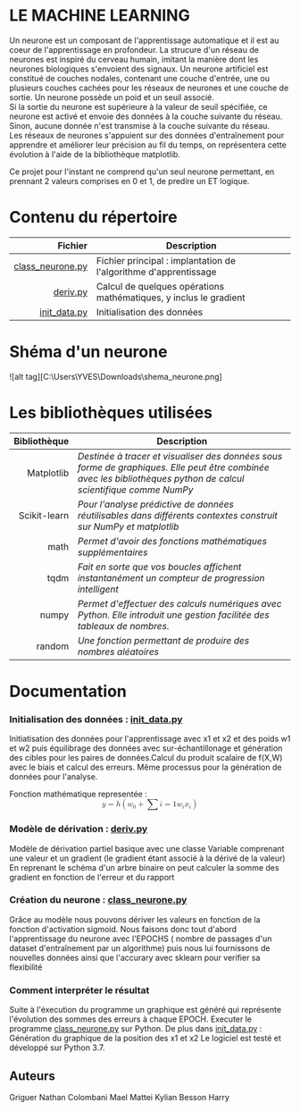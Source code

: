 # LE MACHINE LEARNING
Un neurone est un composant de l'apprentissage automatique et il est au coeur de l'apprentissage en profondeur. La strucure d'un réseau de neurones est inspiré du cerveau humain, imitant la manière dont les neurones biologiques s'envoient des signaux.	
Un neurone artificiel est constitué de couches nodales,
contenant une couche d'entrée, une ou plusieurs couches cachées pour les réseaux de neurones
 et une couche de sortie. Un neurone possède un poid et un seuil associé.	
 Si la sortie du neurone est supérieure à la valeur de seuil spécifiée,
 ce neurone est activé et envoie des données à la couche suivante du réseau.
 Sinon, aucune donnée n'est transmise à la couche suivante du réseau.	
Les réseaux de neurones s'appuient sur des données d'entraînement
 pour apprendre et améliorer leur précision au fil du temps, on représentera cette
évolution à l'aide de la bibliothèque matplotlib. 

Ce projet pour l'instant ne comprend qu'un seul neurone
permettant, en prennant 2 valeurs comprises en 0 et 1, de predire un ET logique.
 
# Contenu du répertoire

|**Fichier**|Description|
|---------------:|----------|
|[class_neurone.py](class_neurone.py)| Fichier principal : implantation de l'algorithme d'apprentissage        |
|[deriv.py](deriv.py)        | Calcul de quelques opérations mathématiques, y inclus le gradient         |
|[init_data.py](init_data.py)    | Initialisation des données         |
	
# Shéma d'un neurone
![alt tag][C:\Users\YVES\Downloads\shema_neurone.png]
# Les bibliothèques utilisées 


|**Bibliothèque**| Description |
|---------------:|-----------|
|Matplotlib      | *Destinée à tracer et visualiser des données sous forme de graphiques. Elle peut être combinée avec les bibliothèques python de calcul scientifique comme NumPy*|
|Scikit-learn    |*Pour l'analyse prédictive de données réutilisables dans différents contextes construit sur NumPy et matplotlib*|
|math            | *Permet d'avoir des fonctions mathématiques supplémentaires*       |
|tqdm        | *Fait en sorte que vos boucles affichent instantanément un compteur de progression intelligent*|
|numpy| *Permet d'effectuer des calculs numériques avec Python. Elle introduit une gestion facilitée des tableaux de nombres.*    |
|random       | *Une fonction permettant de produire des nombres aléatoires*       |


# Documentation
### Initialisation des données : [init_data.py](init_data.py)
Initiatisation des données pour l'apprentissage avec x1 et x2 et des poids w1 et w2 puis équilibrage des données avec sur-échantillonage et génération des cibles pour les paires de données.Calcul du produit scalaire de f(X,W) avec le biais et calcul des erreurs. Même processus pour la génération de données pour l'analyse. 	

Fonction mathématique representée : 
<math xmlns="http://www.w3.org/1998/Math/MathML" display="block"> <mi>y</mi> <mo>=</mo> <mi>h</mi> <mrow data-mjx-texclass="INNER"> <mo data-mjx-texclass="OPEN">(</mo> <msub> <mi>w</mi> <mn>0</mn> </msub> <mo>+</mo> <munderover> <mo data-mjx-texclass="OP">&#x2211;</mo> <mrow data-mjx-texclass="ORD"> </munderover>  <mi>i</mi> <mo>=</mo> <mn>1</mn><msub> <mi>w</mi> <mi>i</mi> </msub> <msub> <mi>x</mi> <mi>i</mi> </msub> <mo data-mjx-texclass="CLOSE">)</mo> </mrow> </math>

### Modèle de dérivation : [deriv.py](deriv.py)
Modèle de dérivation partiel basique 
 avec une classe Variable comprenant une valeur et un gradient (le gradient étant associé à la dérivé de la valeur)
En reprenant le schéma d'un arbre binaire on peut calculer la somme des gradient en fonction de l'erreur et du rapport

### Création du neurone : [class_neurone.py](class_neurone.py)
Grâce au modèle nous pouvons dériver les valeurs en fonction de la fonction d'activation sigmoid. Nous faisons donc tout d'abord l'apprentissage du neurone avec l'EPOCHS ( nombre de passages d'un dataset d'entraînement par un algorithme) puis nous lui fournissons de nouvelles données ainsi que l'accurary avec sklearn pour verifier sa flexibilité
### Comment interpréter le résultat
Suite à l'éxecution du programme un graphique est généré qui représente l'évolution des sommes des erreurs à chaque EPOCH.
Executer le programme [class_neurone.py](class_neurone.py) sur Python. 
De plus dans [init_data.py](init_data.py) : Génération du graphique de la position des x1 et x2
Le logiciel est testé et développé sur Python 3.7.

## Auteurs
Griguer Nathan
Colombani Mael
Mattei Kylian
Besson Harry
